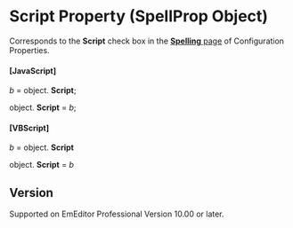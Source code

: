 # Script Property (SpellProp Object)

Corresponds to the **Script** check box in the [**Spelling** page](../../dlg/properties/spell/index) of Configuration Properties.

#### \[JavaScript\]

_b_ =
object. **Script**;

object. **Script** = _b_;

#### \[VBScript\]

_b_ =
object. **Script**

object. **Script** = _b_

## Version

Supported on EmEditor Professional Version 10.00 or later.
